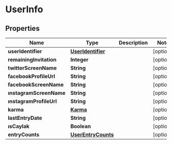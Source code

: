 
# UserInfo

## Properties
Name | Type | Description | Notes
------------ | ------------- | ------------- | -------------
**userIdentifier** | [**UserIdentifier**](UserIdentifier.md) |  |  [optional]
**remainingInvitation** | **Integer** |  |  [optional]
**twitterScreenName** | **String** |  |  [optional]
**facebookProfileUrl** | **String** |  |  [optional]
**facebookScreenName** | **String** |  |  [optional]
**ınstagramScreenName** | **String** |  |  [optional]
**ınstagramProfileUrl** | **String** |  |  [optional]
**karma** | [**Karma**](Karma.md) |  |  [optional]
**lastEntryDate** | **String** |  |  [optional]
**ısCaylak** | **Boolean** |  |  [optional]
**entryCounts** | [**UserEntryCounts**](UserEntryCounts.md) |  |  [optional]



